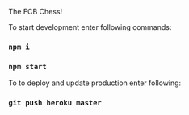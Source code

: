 The FCB Chess! 

To start development enter following commands: 

### `npm i`
### `npm start`

To to deploy and update production enter following: 
### `git push heroku master`
